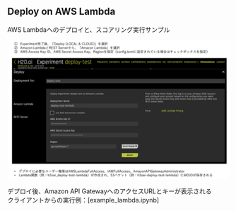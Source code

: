 ## Deploy on AWS Lambda
  
AWS Lambdaへのデプロイと、スコアリング実行サンプル  

![Lambdaへのデプロイ](img/Lambda_deploy.png)
  
デプロイ後、Amazon API GatewayへのアクセスURLとキーが表示される  
クライアントからの実行例：[example_lambda.ipynb]

